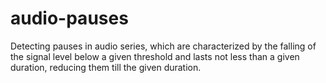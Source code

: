 # audio-pauses

Detecting pauses in audio series, which are characterized by the falling of the signal level below a given threshold and lasts not less than a given duration, reducing them till the given duration.
